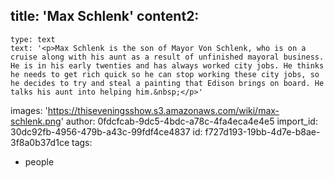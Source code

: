 title: 'Max Schlenk'
content2:
  -
    type: text
    text: '<p>Max Schlenk is the son of Mayor Von Schlenk, who is on a cruise along with his aunt as a result of unfinished mayoral business. He is in his early twenties and has always worked city jobs. He thinks he needs to get rich quick so he can stop working these city jobs, so he decides to try and steal a painting that Edison brings on board. He talks his aunt into helping him.&nbsp;</p>'
images: 'https://thiseveningsshow.s3.amazonaws.com/wiki/max-schlenk.png'
author: 0fdcfcab-9dc5-4bdc-a78c-4fa4eca4e4e5
import_id: 30dc92fb-4956-479b-a43c-99fdf4ce4837
id: f727d193-19bb-4d7e-b8ae-3f8a0b37d1ce
tags:
  - people
